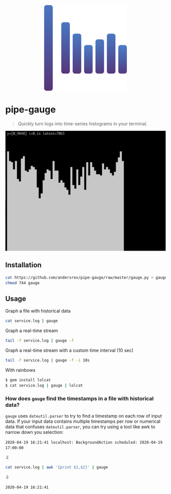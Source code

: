 <p align="center">
  <a href="https://github.com/andersrex/pipe-gauge">
    <img src="https://github.com/andersrex/pipe-gauge/raw/master/gauge.png" width="260"/>
  </a>
</p>

# pipe-gauge

> Quickly turn logs into time-series histograms in your terminal.

<img src="https://github.com/andersrex/pipe-gauge/raw/master/screenshot.png" width="520" />


## Installation 

```bash
cat https://github.com/andersrex/pipe-gauge/raw/master/gauge.py > gauge
chmod 744 gauge
```

## Usage

Graph a file with historical data
```bash
cat service.log | gauge
```

Graph a real-time stream
```bash
tail -f service.log | gauge -f
```

Graph a real-time stream with a custom time interval (10 sec)
```bash
tail -f service.log | gauge -f -i 10s
```

With rainbows

```bash
$ gem install lolcat
$ cat service.log | gauge | lolcat
```

### How does `gauge` find the timestamps in a file with historical data?

`gauge` uses `dateutil.parser` to try to find a timestamp on each row of input data. If your input data contains multiple timestamps per row or numerical data that confuses `dateutil.parser`, you can try using a tool like awk to narrow down you selection:

`2020-04-19 16:21:41 localhost: BackgroundAction scheduled: 2020-04-19 17:00:00`

⇩

```bash
cat service.log | awk '{print $1,$2}' | gauge
```

⇩

`2020-04-19 16:21:41`



